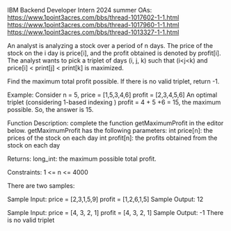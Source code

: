 IBM Backend Developer Intern 2024 summer OAs: 
https://www.1point3acres.com/bbs/thread-1017602-1-1.html
https://www.1point3acres.com/bbs/thread-1017960-1-1.html
https://www.1point3acres.com/bbs/thread-1013327-1-1.html

An analyst is analyzing a stock over a period of n days. The price of the stock on the i day is price[i], and the profit obtained is denoted by profit[i]. The analyst wants to pick a triplet of days (i, j, k) such that (i<j<k) and price[i] < print[j] < print[k] is maximized. 

Find the maximum total profit possible. If there is no valid triplet, return -1.

Example:
Consider n = 5, price = [1,5,3,4,6] profit = [2,3,4,5,6]
An optimal triplet (considering 1-based indexing ) profit = 4 + 5 +6 = 15, the maximum possible. So, the answer is 15.

Function Description:
complete the function getMaximumProfit in the editor below.
getMaximumProfit has the following parameters:
int price[n]: the prices of the stock on each day
int profit[n]: the profits obtained from the stock on each day

Returns:
long_int: the maximum possible total profit.

Constraints:
1 <= n <= 4000

There are two samples:

Sample Input:
price = [2,3,1,5,9]
profit = [1,2,6,1,5]
Sample Output: 
12

Sample Input:
price = [4, 3, 2, 1]
profit = [4, 3, 2, 1]
Sample Output: 
-1
There is no valid triplet